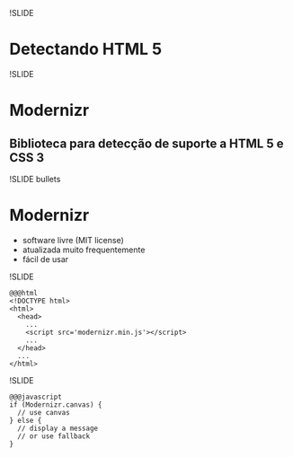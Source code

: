 !SLIDE

# Detectando HTML 5 #

!SLIDE

# Modernizr #

## Biblioteca para detecção de suporte a HTML 5 e CSS 3 ##

!SLIDE bullets

# Modernizr #

* software livre (MIT license)
* atualizada muito frequentemente
* fácil de usar

!SLIDE

    @@@html
    <!DOCTYPE html>
    <html>
      <head>
        ...
        <script src='modernizr.min.js'></script>
        ...
      </head>
      ...
    </html>

!SLIDE

    @@@javascript
    if (Modernizr.canvas) {
      // use canvas
    } else {
      // display a message
      // or use fallback
    }
